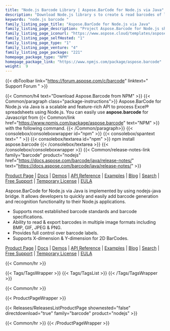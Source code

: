 ```yaml
---
title: "Node.js Barcode Library | Aspose.BarCode for Node.js via Java"
description: "Download Node.js library s to create & read barcodes of linear, 2D and postal type barcode including QR & Aztec & PDF417. "
keywords: "node.js barcode "
family_listing_page_title: "Aspose.BarCode for Node.js via Java"
family_listing_page_description: "Project Aspose.Barcode for Node.js shows how different tasks can be performed using Aspose.Barcode Java APIs in Node.js. This project is aimed to provide useful API for Node.js developers who want to utilize Aspose.Barcode for Java in their Node.js projects"
family_listing_page_iconurl: "https://www.aspose.cloud/templates/aspose/App_Themes/V3/images/barcode/272x272/aspose_barcode-for-nodejs-via-java.png"
family_listing_page_selfHosted: "1"
family_listing_page_type: "1"
family_listing_page_venture: "4"
family_listing_page_package: "221"
homepage_package_type: "NPM"
homepage_package_link: "https://www.npmjs.com/package/aspose.barcode"
weight:  9
---
```


{{< dbToolbar link="https://forum.aspose.com/c/barcode" linktext=" Support Forum " >}}

{{< Common/h4 text="Download Aspose.Barcode from NPM"  >}}
{{< Common/paragraph class="package-instructions">}}
Aspose.BarCode for Node.js via Java is a scalable and feature-rich API to process Excel&reg; spreadsheets using Node.js. 
You can easily use <b>aspose.barcode</b> for Javascript from {{< Common/link href="https://www.npmjs.com/package/aspose.barcode" text="NPM"  >}} with the following command.
{{< /Common/paragraph>}}
{{< consolebox/consoleboxwrapper id="npm" >}}
   {{< consolebox/spantext text=" " >}}
   {{< consolebox/textarea id="npm" >}} npm install aspose.barcode {{< /consolebox/textarea >}}
{{< /consolebox/consoleboxwrapper >}}
{{< Common/release-notes-link family="barcode" product="nodejs" href="https://docs.aspose.com/barcode/java/release-notes/" text="https://docs.aspose.com/barcode/java/release-notes/"  >}}

[Product Page](https://products.aspose.com/barcode/nodejs-java/) | [Docs]() | [Demos](https://products.aspose.app/barcode/family) | [API Reference](https://reference.aspose.com/barcode/) | [Examples](https://github.com/aspose-barcode/Aspose.BarCode-for-Java) | [Blog](https://blog.aspose.com/category/barcode/) | [Search](https://search.aspose.com/) | [Free Support](https://forum.aspose.com/c/barcode) | [Temporary License](https://purchase.aspose.com/temporary-license) | [EULA](https://about.aspose.com/legal/eula/)

Aspose.BarCode for Node.js via Java is implemented by using nodejs-java bridge. It allows developers to quickly and easily add barcode generation and recognition functionality to their Node.js applications.

- Supports most established barcode standards and barcode specifications. 
- Ability to read & export barcodes in multiple image formats including BMP, GIF, JPEG & PNG. 
- Provides full control over barcode labels. 
- Supports X-dimension & Y-dimension for 2D BarCodes. 

[Product Page](https://products.aspose.com/barcode/nodejs-java/) | [Docs]() | [Demos](https://products.aspose.app/barcode/family) | [API Reference](https://reference.aspose.com/barcode/) | [Examples](https://github.com/aspose-barcode/Aspose.BarCode-for-Java) | [Blog](https://blog.aspose.com/category/barcode/) | [Search](https://search.aspose.com/) | [Free Support](https://forum.aspose.com/c/barcode) | [Temporary License](https://purchase.aspose.com/temporary-license) | [EULA](https://about.aspose.com/legal/eula/)

{{< Common/hr >}}

{{< Tags/TagsWrapper >}}
{{< Tags/TagsList >}}
{{< /Tags/TagsWrapper >}}

{{< Common/hr >}}

{{< ProductPageWrapper >}}

<!-- ReleasesListProductPage-->

{{< Releases/ReleasesListProductPage shownested="false"  directdownload="true" family="barcode" product="nodejs" >}}

<!-- /ReleasesListProductPage-->

{{< Common/hr >}}
{{< /ProductPageWrapper >}}
